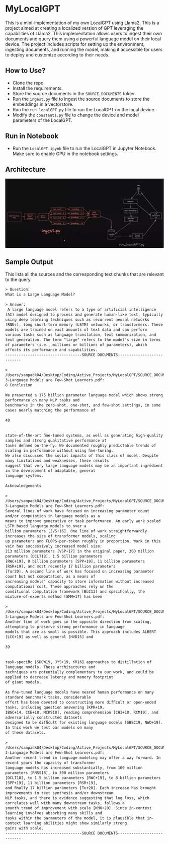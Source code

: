 # MyLocalGPT

This is a mini-implementation of my own LocalGPT using Llama2. This is a project aimed at creating a localized version of GPT leveraging the capabilities of Llama2. This implementation allows users to ingest their own documents and query them using a powerful language model on their local device. The project includes scripts for setting up the environment, ingesting documents, and running the model, making it accessible for users to deploy and customize according to their needs.

## How to Use?
- Clone the repo.
- Install the requirements.
- Store the source documents in the `SOURCE_DOCUMENTS` folder.
- Run the `ingest.py` file to ingest the source documents to store the embeddings in a vectorstore.
- Run the `run_localGPT.py` file to run the LocalGPT on the local device.
- Modify the `constants.py` file to change the device and model parameters of the LocalGPT.

## Run in Notebook
- Run the `LocalGPT.ipynb` file to run the LocalGPT in Jupyter Notebook. Make sure to enable GPU in the notebook settings.

## Architecture
![LocalGPT Architecture](LocalGPT_Architecture.jpeg)

## Sample Output

This lists all the sources and the corresponding text chunks that are relevant to the query.

```shell-session
> Question:
What is a Large Language Model?

> Answer:
 A large language model refers to a type of artificial intelligence (AI) model designed to process and generate human-like text, typically using deep learning techniques such as recurrent neural networks (RNNs), long short-term memory (LSTM) networks, or transformers. These models are trained on vast amounts of text data and can perform various tasks such as language translation, text summarization, and text generation. The term "large" refers to the model's size in terms of parameters (i.e., millions or billions of parameters), which affects its performance and capabilities.
----------------------------------SOURCE DOCUMENTS---------------------------

> /Users/sampadk04/Desktop/Coding/Active_Projects/MyLocalGPT/SOURCE_DOCUMENTS/GPT-3-Language Models are Few-Shot Learners.pdf:
8 Conclusion

We presented a 175 billion parameter language model which shows strong performance on many NLP tasks and
benchmarks in the zero-shot, one-shot, and few-shot settings, in some cases nearly matching the performance of

40


state-of-the-art ﬁne-tuned systems, as well as generating high-quality samples and strong qualitative performance at
tasks deﬁned on-the-ﬂy. We documented roughly predictable trends of scaling in performance without using ﬁne-tuning.
We also discussed the social impacts of this class of model. Despite many limitations and weaknesses, these results
suggest that very large language models may be an important ingredient in the development of adaptable, general
language systems.

Acknowledgements

> /Users/sampadk04/Desktop/Coding/Active_Projects/MyLocalGPT/SOURCE_DOCUMENTS/GPT-3-Language Models are Few-Shot Learners.pdf:
Several lines of work have focused on increasing parameter count and/or computation in language models as a
means to improve generative or task performance. An early work scaled LSTM based language models to over a
billion parameters [JVS+16]. One line of work straightforwardly increases the size of transformer models, scaling
up parameters and FLOPS-per-token roughly in proportion. Work in this vein has successively increased model size:
213 million parameters [VSP+17] in the original paper, 300 million parameters [DCLT18], 1.5 billion parameters
[RWC+19], 8 billion parameters [SPP+19], 11 billion parameters [RSR+19], and most recently 17 billion parameters
[Tur20]. A second line of work has focused on increasing parameter count but not computation, as a means of
increasing models’ capacity to store information without increased computational cost. These approaches rely on the
conditional computation framework [BLC13] and speciﬁcally, the mixture-of-experts method [SMM+17] has been

> /Users/sampadk04/Desktop/Coding/Active_Projects/MyLocalGPT/SOURCE_DOCUMENTS/GPT-3-Language Models are Few-Shot Learners.pdf:
Another line of work goes in the opposite direction from scaling, attempting to preserve strong performance in language
models that are as small as possible. This approach includes ALBERT [LCG+19] as well as general [HVD15] and

39


task-speciﬁc [SDCW19, JYS+19, KR16] approaches to distillation of language models. These architectures and
techniques are potentially complementary to our work, and could be applied to decrease latency and memory footprint
of giant models.

As ﬁne-tuned language models have neared human performance on many standard benchmark tasks, considerable
effort has been devoted to constructing more difﬁcult or open-ended tasks, including question answering [KPR+19,
IBGC+14, CCE+18, MCKS18], reading comprehension [CHI+18, RCM19], and adversarially constructed datasets
designed to be difﬁcult for existing language models [SBBC19, NWD+19]. In this work we test our models on many
of these datasets.

> /Users/sampadk04/Desktop/Coding/Active_Projects/MyLocalGPT/SOURCE_DOCUMENTS/GPT-3-Language Models are Few-Shot Learners.pdf:
Another recent trend in language modeling may offer a way forward. In recent years the capacity of transformer
language models has increased substantially, from 100 million parameters [RNSS18], to 300 million parameters
[DCLT18], to 1.5 billion parameters [RWC+19], to 8 billion parameters [SPP+19], 11 billion parameters [RSR+19],
and ﬁnally 17 billion parameters [Tur20]. Each increase has brought improvements in text synthesis and/or downstream
NLP tasks, and there is evidence suggesting that log loss, which correlates well with many downstream tasks, follows a
smooth trend of improvement with scale [KMH+20]. Since in-context learning involves absorbing many skills and
tasks within the parameters of the model, it is plausible that in-context learning abilities might show similarly strong
gains with scale.
----------------------------------SOURCE DOCUMENTS---------------------------
```
